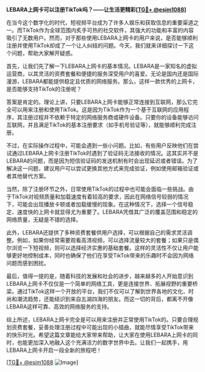 **LEBARA上网卡可以注册TikTok吗？——让生活更精彩[[TG💪+ @esim1088](https://t.me/s/esim1088)]**

在当今这个数字化的时代，短视频平台成为了许多人娱乐和获取信息的重要渠道之一。而TikTok作为全球范围内炙手可热的社交软件，其强大的功能和丰富的内容吸引了无数用户。然而，对于那些使用LEBARA上网卡的用户来说，是否能够顺利注册并使用TikTok却成了一个让人纠结的问题。今天，我们就来详细探讨一下这个问题，帮助大家解开疑惑。

首先，让我们先了解一下LEBARA上网卡的基本情况。LEBARA是一家知名的虚拟运营商，以其灵活的资费套餐和便捷的服务深受用户的喜爱。无论是国内还是国际漫游，LEBARA都能提供稳定且优质的网络服务。那么，这样一款优秀的上网卡，是否能够支持TikTok的注册呢？

答案是肯定的。理论上讲，只要LEBARA上网卡能够正常连接到互联网，那么它完全可以用来注册和使用TikTok。这是因为TikTok作为一个基于互联网的应用程序，其注册过程并不依赖于特定的网络服务商或硬件设备。只要你的设备能够访问互联网，并且满足TikTok的基本注册要求（如手机号验证等），就能够顺利完成注册。

不过，在实际操作过程中，可能会遇到一些小问题。比如，有些用户反映他们在尝试通过LEBARA上网卡注册TikTok时遇到了验证码无法接收的情况。这其实并不是LEBARA的问题，而是因为短信验证码的发送机制有时会出现延迟或者错误。为了解决这一问题，建议用户可以尝试更换其他方式来完成验证，例如使用邮箱验证或者其他替代方案。

当然，除了注册环节之外，日常使用TikTok的过程中也可能会面临一些挑战。由于TikTok对视频质量和加载速度有着较高的要求，因此在网络信号较弱的情况下，可能会出现播放卡顿或者加载缓慢的现象。在这种情况下，选择一个信号稳定、速度快的上网卡就显得尤为重要了。LEBARA凭借其广泛的覆盖范围和稳定的网络质量，无疑是不错的选择。

此外，LEBARA还提供了多种资费套餐供用户选择，可以根据自己的需求灵活调整。例如，如果你经常需要观看高清视频，可以选择流量较大的套餐；如果只是偶尔浏览一下短视频，则可以选择经济实惠的基础套餐。这样的灵活性不仅让用户能够更好地控制成本，同时也确保了他们在享受TikTok带来的乐趣时不会因为网络问题而感到困扰。

最后，值得一提的是，随着科技的发展和社会的进步，越来越多的人开始意识到LEBARA上网卡不仅仅是一个简单的网络工具，更是连接世界、拓展视野的重要桥梁。通过TikTok这样一个开放的平台，我们不仅可以了解到世界各地的文化、时尚和潮流趋势，还能结识到来自五湖四海的朋友。而这一切的背后，都离不开像LEBARA这样可靠、高效的网络服务的支持。

综上所述，LEBARA上网卡完全是可以用来注册并正常使用TikTok的。只要合理规划资费套餐，妥善处理注册过程中可能出现的小插曲，就能尽情享受TikTok带来的快乐时光。希望这篇文章能给大家带来帮助，让大家在使用LEBARA上网卡的同时，也能更加深入地融入这个充满活力的数字世界中去。让我们一起携手，用LEBARA上网卡开启一段全新的旅程吧！

[[TG💪+ @esim1088](https://t.me/s/esim1088) ![Image](https://i.postimg.cc/4NQfJmqS/Snipaste-2025-05-13-00-14-12.png)]